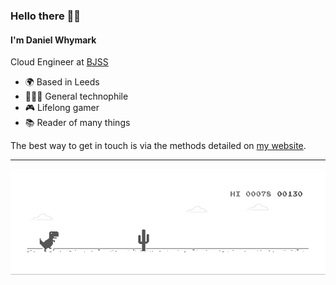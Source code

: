 ### Hello there 👋🏻

#### I'm Daniel Whymark 

Cloud Engineer at [BJSS](https://www.bjss.com/)<br>

- 🌍 Based in Leeds
- 👨🏻‍💻 General technophile
- 🎮 Lifelong gamer
- 📚 Reader of many things

The best way to get in touch is via the methods detailed on [my website](https://whymark.net/).

---

![Chrome Dino GIF](/dino.gif)
